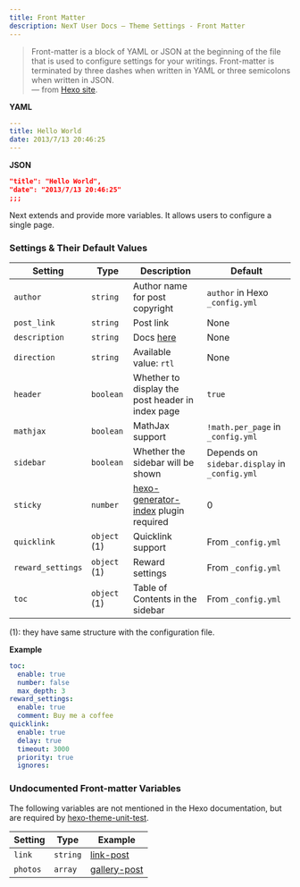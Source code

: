 ```yaml
---
title: Front Matter
description: NexT User Docs – Theme Settings - Front Matter
---
```


> Front-matter is a block of YAML or JSON at the beginning of the file that is used to configure settings for your writings. Front-matter is terminated by three dashes when written in YAML or three semicolons when written in JSON.  
— from [Hexo site](https://hexo.io/docs/front-matter).

**YAML**
```yml
---
title: Hello World
date: 2013/7/13 20:46:25
---
```

**JSON**
```json
"title": "Hello World",
"date": "2013/7/13 20:46:25"
;;;
```

Next extends and provide more variables. It allows users to configure a single page.

### Settings & Their Default Values

Setting | Type | Description | Default
--- | --- | --- | ---
`author` | `string` | Author name for post copyright | `author` in Hexo `_config.yml`
`post_link` | `string` | Post link | None
`description` | `string` | Docs [here](/docs/theme-settings/posts.html#Preamble-Text) | None
`direction` | `string` | Available value: `rtl` | None
`header` | `boolean` | Whether to display the post header in index page | `true`
`mathjax` | `boolean` | MathJax support | `!math.per_page` in `_config.yml`
`sidebar` | `boolean` | Whether the sidebar will be shown | Depends on `sidebar.display` in `_config.yml`
`sticky` | `number` | [hexo-generator-index](https://github.com/hexojs/hexo-generator-index) plugin required | 0
`quicklink` | `object` (1) | Quicklink support | From `_config.yml`
`reward_settings` | `object` (1) | Reward settings | From `_config.yml`
`toc` | `object` (1) | Table of Contents in the sidebar | From `_config.yml`

(1): they have same structure with the configuration file.

**Example**

```yml
toc:
  enable: true
  number: false
  max_depth: 3
reward_settings:
  enable: true
  comment: Buy me a coffee
quicklink:
  enable: true
  delay: true
  timeout: 3000
  priority: true
  ignores:
```

### Undocumented Front-matter Variables

The following variables are not mentioned in the Hexo documentation, but are required by [hexo-theme-unit-test](https://github.com/hexojs/hexo-theme-unit-test).

Setting | Type | Example
--- | --- | ---
`link` | `string` | [link-post](https://github.com/hexojs/hexo-theme-unit-test/blob/master/source/_posts/link-post.md)
`photos` | `array` | [gallery-post](https://github.com/hexojs/hexo-theme-unit-test/blob/master/source/_posts/gallery-post.md)
